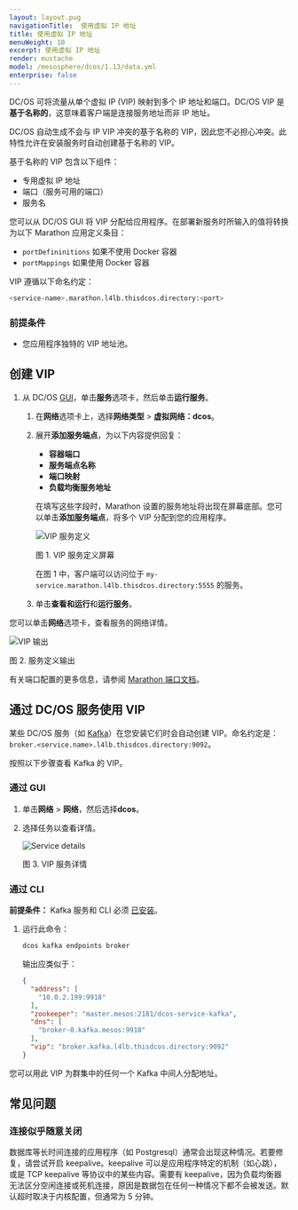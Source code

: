 ```yaml
---
layout: layout.pug
navigationTitle:  使用虚拟 IP 地址
title: 使用虚拟 IP 地址
menuWeight: 10
excerpt: 使用虚拟 IP 地址
render: mustache
model: /mesosphere/dcos/1.13/data.yml
enterprise: false
---
```




DC/OS 可将流量从单个虚拟 IP (VIP) 映射到多个 IP 地址和端口。DC/OS VIP 是**基于名称的**，这意味着客户端是连接服务地址而非 IP 地址。

DC/OS 自动生成不会与 IP VIP 冲突的基于名称的 VIP，因此您不必担心冲突。此特性允许在安装服务时自动创建基于名称的 VIP。

基于名称的 VIP 包含以下组件：

 * 专用虚拟 IP 地址
 * 端口（服务可用的端口）
 * 服务名

您可以从 DC/OS GUI 将 VIP 分配给应用程序。在部署新服务时所输入的值将转换为以下 Marathon 应用定义条目：

- `portDefininitions` 如果不使用 Docker 容器
- `portMappings` 如果使用 Docker 容器

VIP 遵循以下命名约定：

```bash
<service-name>.marathon.l4lb.thisdcos.directory:<port>
```

### 前提条件

* 您应用程序独特的 VIP 地址池。

## 创建 VIP

1. 从 DC/OS [GUI](/mesosphere/dcos/1.13/gui/)，单击**服务**选项卡，然后单击**运行服务**。
    1. 在**网络**选项卡上，选择**网络类型** > **虚拟网络：dcos**。
    2. 展开**添加服务端点**，为以下内容提供回复：

        - **容器端口**
        - **服务端点名称**
        - **端口映射**
        - **负载均衡服务地址**

        在填写这些字段时，Marathon 设置的服务地址将出现在屏幕底部。您可以单击**添加服务端点**，将多个 VIP 分配到您的应用程序。

        ![VIP 服务定义](/mesosphere/dcos/1.13/img/vip-service-definition.png)

        图 1. VIP 服务定义屏幕

        在图 1 中，客户端可以访问位于 `my-service.marathon.l4lb.thisdcos.directory:5555` 的服务。

    1. 单击**查看和运行**和**运行服务**。

您可以单击**网络**选项卡，查看服务的网络详情。

![VIP 输出](/mesosphere/dcos/1.13/img/vip-service-definition-output.png)
 
图 2. 服务定义输出

有关端口配置的更多信息，请参阅 [Marathon 端口文档](/mesosphere/dcos/1.13/deploying-services/service-ports/)。

## 通过 DC/OS 服务使用 VIP

某些 DC/OS 服务（如 [Kafka](/mesosphere/dcos/services/kafka/)）在您安装它们时会自动创建 VIP。命名约定是：`broker.<service.name>.l4lb.thisdcos.directory:9092`。

按照以下步骤查看 Kafka 的 VIP。

### 通过 GUI

1. 单击**网络** > **网络**，然后选择**dcos**。
1. 选择任务以查看详情。

    ![Service details](/mesosphere/dcos/1.13/img/vip-service-details.png)

    图 3. VIP 服务详情

### 通过 CLI

**前提条件：** Kafka 服务和 CLI 必须 [已安装](/mesosphere/dcos/services/kafka/)。

1. 运行此命令：

    ```bash
    dcos kafka endpoints broker
    ```

    输出应类似于：

    ```json
    {
      "address": [
        "10.0.2.199:9918"
      ],
      "zookeeper": "master.mesos:2181/dcos-service-kafka",
      "dns": [
        "broker-0.kafka.mesos:9918"
      ],
      "vip": "broker.kafka.l4lb.thisdcos.directory:9092"
    }
    ```
您可以用此 VIP 为群集中的任何一个 Kafka 中间人分配地址。


## 常见问题

### 连接似乎随意关闭

数据库等长时间连接的应用程序（如 Postgresql）通常会出现这种情况。若要修复，请尝试开启 keepalive。keepalive 可以是应用程序特定的机制（如心跳），或是 TCP keepalive 等协议中的某些内容。需要有 keepalive，因为负载均衡器无法区分空闲连接或死机连接，原因是数据包在任何一种情况下都不会被发送。默认超时取决于内核配置，但通常为 5 分钟。

 [1]: /mesosphere/dcos/1.13/deploying-services/service-ports/
